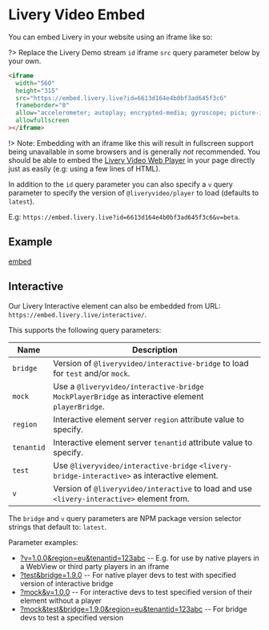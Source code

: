 # Livery Video Embed

You can embed Livery in your website using an iframe like so:

?> Replace the Livery Demo stream `id` iframe `src` query parameter below by your own.

```html
<iframe
  width="560"
  height="315"
  src="https://embed.livery.live?id=6613d164e4b0bf3ad645f3c6"
  frameborder="0"
  allow="accelerometer; autoplay; encrypted-media; gyroscope; picture-in-picture"
  allowfullscreen
></iframe>
```

!> Note: Embedding with an iframe like this will result in fullscreen support being unavailable in some browsers and is generally _not_ recommended.
You should be able to embed the [Livery Video Web Player](web-player.md) in your page directly just as easily (e.g: using a few lines of HTML).

In addition to the `id` query parameter you can also specify a `v` query parameter to specify the version of `@liveryvideo/player` to load (defaults to `latest`).

E.g: `https://embed.livery.live?id=6613d164e4b0bf3ad645f3c6&v=beta`.

## Example

[embed](https://embed.livery.live?id=6613d164e4b0bf3ad645f3c6 ':include :type=iframe width=100% height=315 frameborder=0 allow="accelerometer; autoplay; encrypted-media; gyroscope; picture-in-picture" allowfullscreen')

## Interactive

Our Livery Interactive element can also be embedded from URL: `https://embed.livery.live/interactive/`.

This supports the following query parameters:

| Name       | Description                                                                                       |
| ---------- | ------------------------------------------------------------------------------------------------- |
| `bridge`   | Version of `@liveryvideo/interactive-bridge` to load for `test` and/or `mock`.                    |
| `mock`     | Use a `@liveryvideo/interactive-bridge` `MockPlayerBridge` as interactive element `playerBridge`. |
| `region`   | Interactive element server `region` attribute value to specify.                                   |
| `tenantid` | Interactive element server `tenantid` attribute value to specify.                                 |
| `test`     | Use `@liveryvideo/interactive-bridge` `<livery-bridge-interactive>` as interactive element.       |
| `v`        | Version of `@liveryvideo/interactive` to load and use `<livery-interactive>` element from.        |

The `bridge` and `v` query parameters are NPM package version selector strings that default to: `latest`.

Parameter examples:

- [?v=1.0.0&region=eu&tenantid=123abc](https://embed.livery.live/interactive/?v=1.0.0&region=eu&tenantid=123abc) -- E.g. for use by native players in a WebView or third party players in an iframe
- [?test&bridge=1.9.0](https://embed.livery.live/interactive/?test&bridge=1.9.0) -- For native player devs to test with specified version of interactive bridge
- [?mock&v=1.0.0](https://embed.livery.live/interactive/?mock&v=1.0.0) -- For interactive devs to test specified version of their element without a player
- [?mock&test&bridge=1.9.0&region=eu&tenantid=123abc](https://embed.livery.live/interactive/?mock&test&bridge=1.9.0&region=eu&tenantid=123abc) -- For bridge devs to test a specified version
